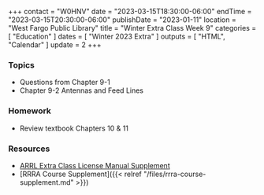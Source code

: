 +++
contact = "W0HNV"
date = "2023-03-15T18:30:00-06:00"
endTime = "2023-03-15T20:30:00-06:00"
publishDate = "2023-01-11"
location = "West Fargo Public Library"
title = "Winter Extra Class Week 9"
categories = [ "Education" ]
dates = [ "Winter 2023 Extra" ]
outputs = [ "HTML", "Calendar" ]
update = 2
+++
### Topics

* Questions from Chapter 9-1
* Chapter 9-2 Antennas and Feed Lines

### Homework

* Review textbook Chapters 10 & 11

### Resources

* [ARRL Extra Class License Manual Supplement](http://www.arrl.org/extra-class-license-manual)
* [RRRA Course Supplement]({{< relref "/files/rrra-course-supplement.md" >}})

